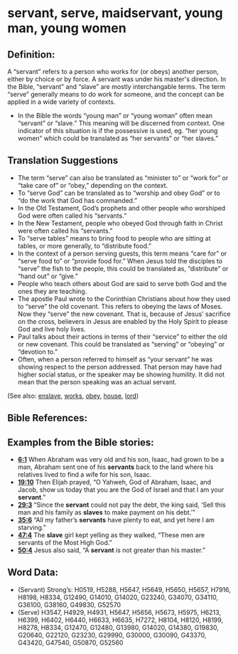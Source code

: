 # servant, serve, maidservant, young man, young women

## Definition:

A “servant” refers to a person who works for (or obeys) another person, either by choice or by force. A servant was under his master's direction. In the Bible, “servant” and “slave” are mostly interchangable terms.
The term “serve” generally means to do work for someone, and the concept can be applied in a wide variety of contexts.

* In the Bible the words “young man” or “young woman” often mean “servant” or “slave.” This meaning will be discerned from context. One indicator of this situation is if the possessive is used, eg. “her young women” which could be translated as “her servants” or “her slaves.”

## Translation Suggestions

* The term “serve” can also be translated as “minister to” or “work for” or “take care of” or “obey,” depending on the context.
* To “serve God” can be translated as to “worship and obey God” or to “do the work that God has commanded.”
* In the Old Testament, God’s prophets and other people who worshiped God were often called his “servants.”
* In the New Testament, people who obeyed God through faith in Christ were often called his “servants.”
* To “serve tables” means to bring food to people who are sitting at tables, or more generally, to “distribute food.”
* In the context of a person serving guests, this term means “care for” or “serve food to” or “provide food for.” When Jesus told the disciples to “serve” the fish to the people, this could be translated as, “distribute” or “hand out” or “give.”
* People who teach others about God are said to serve both God and the ones they are teaching.
* The apostle Paul wrote to the Corinthian Christians about how they used to “serve” the old covenant. This refers to obeying the laws of Moses. Now they “serve” the new covenant. That is, because of Jesus’ sacrifice on the cross, believers in Jesus are enabled by the Holy Spirit to please God and live holy lives.
* Paul talks about their actions in terms of their “service” to either the old or new covenant. This could be translated as “serving” or “obeying” or “devotion to.”
* Often, when a person referred to himself as “your servant” he was showing respect to the person addressed. That person may have had higher social status, or the speaker may be showing humility. It did not mean that the person speaking was an actual servant.

(See also: [enslave](../other/enslave.md), [works](../kt/works.md), [obey](../other/obey.md), [house](../other/house.md), [lord](../kt/lord.md))

## Bible References:



## Examples from the Bible stories:

* __[6:1](rc://en/tn/help/obs/06/01)__ When Abraham was very old and his son, Isaac, had grown to be a man, Abraham sent one of his __servants__ back to the land where his relatives lived to find a wife for his son, Isaac.
* __[19:10](rc://en/tn/help/obs/19/10)__ Then Elijah prayed, “O Yahweh, God of Abraham, Isaac, and Jacob, show us today that you are the God of Israel and that I am your __servant__.”
* __[29:3](rc://en/tn/help/obs/29/03)__ “Since the __servant__ could not pay the debt, the king said, ‘Sell this man and his family as __slaves__ to make payment on his debt.’”
* __[35:6](rc://en/tn/help/obs/35/06)__ “All my father’s __servants__ have plenty to eat, and yet here I am starving.”
* __[47:4](rc://en/tn/help/obs/47/04)__ The __slave__ girl kept yelling as they walked, “These men are servants of the Most High God.”
* __[50:4](rc://en/tn/help/obs/50/04)__ Jesus also said, “A __servant__ is not greater than his master.”

## Word Data:

* (Servant) Strong’s: H0519, H5288, H5647, H5649, H5650, H5657, H7916, H8198, H8334, G12490, G14010, G14020, G23240, G34070, G34110, G36100, G38160, G49830, G52570
* (Serve) H3547, H4929, H4931, H5647, H5656, H5673, H5975, H6213, H6399, H6402, H6440, H6633, H6635, H7272, H8104, H8120, H8199, H8278, H8334, G12470, G12480, G13980, G14020, G14380, G19830, G20640, G22120, G23230, G29990, G30000, G30090, G43370, G43420, G47540, G50870, G52560
